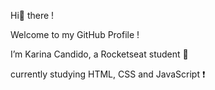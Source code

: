 Hi👋 there !

Welcome to my GitHub Profile !



I’m Karina Candido, a Rocketseat student :rocket:

currently studying HTML, CSS and JavaScript :exclamation:

<!---
karinapcandido/karinapcandido is a ✨ special ✨ repository because its `README.md` (this file) appears on your GitHub profile.
You can click the Preview link to take a look at your changes.
--->
